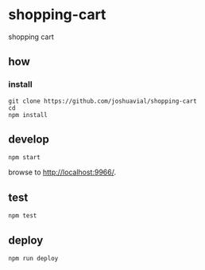 
# shopping-cart

shopping cart

## how

### install

```
git clone https://github.com/joshuavial/shopping-cart
cd 
npm install
```

## develop

```
npm start
```

browse to <http://localhost:9966/>.

## test

```
npm test
```

## deploy

```
npm run deploy
```
